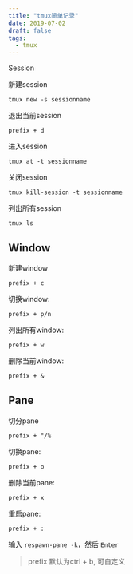 ```yaml
---
title: "tmux简单记录"
date: 2019-07-02
draft: false
tags:
  - tmux
---
```

Session

新建session

```
tmux new -s sessionname
```

退出当前session

```
prefix + d
```

进入session

```
tmux at -t sessionname
```

关闭session

```
tmux kill-session -t sessionname
```

列出所有session

```
tmux ls
```

## Window

新建window

```
prefix + c
```

切换window:

```
prefix + p/n
```

列出所有window:

```
prefix + w
```

删除当前window:

```
prefix + &
```

## Pane

切分pane

```
prefix + "/%
```

切换pane:

```
prefix + o
```

删除当前pane:

```
prefix + x
```

重启pane:

```
prefix + :
```

输入 `respawn-pane -k`，然后 `Enter`

> prefix 默认为ctrl + b, 可自定义
